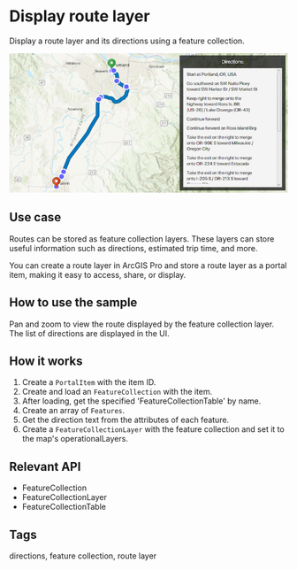 # Display route layer

Display a route layer and its directions using a feature collection.

![Image of display route layer](DisplayRouteLayer.png)

## Use case

Routes can be stored as feature collection layers. These layers can store useful information such as directions, estimated trip time, and more.

You can create a route layer in ArcGIS Pro and store a route layer as a portal item, making it easy to access, share, or display.

## How to use the sample

Pan and zoom to view the route displayed by the feature collection layer. The list of directions are displayed in the UI.

## How it works

1. Create a `PortalItem` with the item ID.
2. Create and load an `FeatureCollection` with the item.
3. After loading, get the specified 'FeatureCollectionTable' by name.
4. Create an array of `Features`.
5. Get the direction text from the attributes of each feature.
6. Create a `FeatureCollectionLayer` with the feature collection and set it to the map's operationalLayers.

## Relevant API

* FeatureCollection
* FeatureCollectionLayer
* FeatureCollectionTable

## Tags

directions, feature collection, route layer
